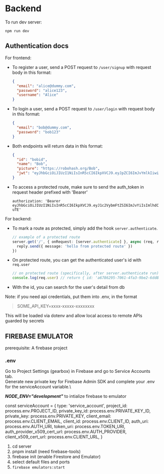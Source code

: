 # Backend

To run dev server:

```
npm run dev
```

## Authentication docs

For frontend:

- To register a user, send a POST request to `/user/signup` with request body in this format:
  ```json
  {
    "email": "alice@dummy.com",
    "password": "alice123",
    "username": "Alice"
  }
  ```
- To login a user, send a POST request to `/user/login` with request body in this format:
  ```json
  {
    "email": "bob@dummy.com",
    "password": "bob123"
  }
  ```
- Both endpoints will return data in this format:
  ```json
  {
    "id": "bobid",
    "name": "Bob",
    "picture": "https://robohash.org/Bob",
    "jwt": "eyJhbGciOiJIUzI1NiIsInR5cCI6IkpXVCJ9.eyJpZCI6ImJvYmlkIiwiaWF0IjoxNjc5MTQ2MTU0fQ.c0N0BqMXndH7iQDa8kNtUPy349aRjOzCxRMRbJKeoFI"
  }
  ```
- To access a protected route, make sure to send the auth_token in request header prefixed with 'Bearer'
  ```
  authorization: 'Bearer eyJhbGciOiJIUzI1NiIsInR5cCI6IkpXVCJ9.eyJ1c2VybmFtZSI6ImJvYiIsImlhdCI6MTY3OTEzNjE4Nn0.3TZKiauRcTErc9w6xRkMoLCdGn7Ojbo3_jLU0MB-uTE'
  ```

For backend:

- To mark a route as protected, simply add the hook `server.authenticate`.
  ```ts
  // example of a protected route
  server.get('/', { onRequest: [server.authenticate] }, async (req, reply) => {
    reply.send({ message: 'hello from protected route' })
  })
  ```
- On protected route, you can get the authenticated user's id with `req.user`
  ```ts
  // on protected route (specifically, after server.authenticate run)
  console.log(req.user) // return { id: 'a6786295-7061-4fa3-9be2-6dd8515078e6', iat: 1679146966 }
  ```
- With the id, you can search for the user's detail from db

Note: if you need api credentials, put them into .env, in the format

> SOME_API_KEY=xxxx-xxxxx-xxxxxxxx

This will be loaded via dotenv and allow local access to remote APIs guarded by secrets

## FIREBASE EMULATOR
prerequisite: A firebase project

### .env
Go to Project Settings (gearbox) in Firebase and go to Service Accounts tab.\
Generate new private key for Firebase Admin SDK and complete your .env for the serviceAccount variable.\

***NODE_ENV="development"*** to intialize firebase to emulator

const serviceAccount = {
  type: 'service_account',
  project_id: process.env.PROJECT_ID,
  private_key_id: process.env.PRIVATE_KEY_ID,
  private_key: process.env.PRIVATE_KEY,
  client_email: process.env.CLIENT_EMAIL,
  client_id: process.env.CLIENT_ID,
  auth_uri: process.env.AUTH_URI,
  token_uri: process.env.TOKEN_URI,
  auth_provider_x509_cert_url: process.env.AUTH_PROVIDER,
  client_x509_cert_url: process.env.CLIENT_URL,
}

1. cd server
2. pnpm install (need firebase-tools)
3. firebase init (enable Firestore and Emulator)
4. select default files and ports
5. ```firebase emulators:start```
